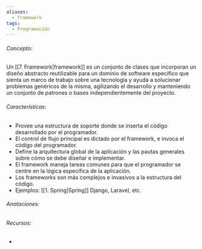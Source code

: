 ```yaml
---
aliases:
  - framework
tags:
  - Programación
---
```

###### Concepto:

Un [[7. Framework|framework]] es un conjunto de clases que incorporan un diseño abstracto reutilizable para un dominio de software específico que sienta un marco de trabajo sobre una tecnología y ayuda a solucionar problemas genéricos de la misma, agilizando el desarrollo y manteniendo un conjunto de patrones o bases independientemente del proyecto.

###### Características: 

- Provee una estructura de soporte donde se inserta el código desarrollado por el programador.
- El control de flujo principal es dictado por el framework, e invoca el código del programador.
- Define la arquitectura global de la aplicación y las pautas generales sobre cómo se debe diseñar e implementar.
- El framework maneja tareas comunes para que el programador se centre en la lógica específica de la aplicación.
- Los frameworks son más complejos e invasivos a la estructura del código.
- Ejemplos: [[1. Spring|Spring]] Django, Laravel, etc.

###### Anotaciones:

> 

###### Recursos:

- 